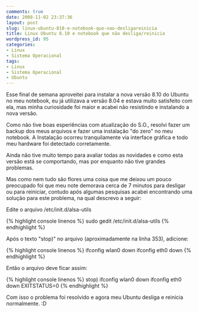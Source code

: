 ```yaml
---
comments: true
date: 2008-11-02 23:37:36
layout: post
slug: linux-ubuntu-810-e-notebook-que-nao-desligareinicia
title: Linux Ubuntu 8.10 e notebook que não desliga/reinicia
wordpress_id: 95
categories:
- Linux
- Sistema Operacional
tags:
- Linux
- Sistema Operacional
- Ubuntu
---
```


Esse final de semana aproveitei para instalar a nova versão 8.10 do Ubuntu no meu notebook, eu já utilizava a versão 8.04 e estava muito satisfeito com ela, mas minha curiosidade foi maior e acabei não resistindo e instalando a nova versão.

Como não tive boas esperiências com atualização do S.O., resolvi fazer um backup dos meus arquivos e fazer uma instalação "do zero" no meu notebook. A Instalação ocorreu tranquilamente via interface gráfica e todo meu hardware foi detectado corretamente.

Ainda não tive muito tempo para avaliar todas as novidades e como esta versão está se comportando, mas por enquanto não tive grandes problemas.

Mas como nem tudo são flores uma coisa que me deixou um pouco preocupado foi que meu note demorava cerca de 7 minutos para desligar ou para reiniciar, contudo após algumas pesquisas acabei encontrando uma solução para este problema, na qual descrevo a seguir:

Edite o arquivo /etc/init.d/alsa-utils

{% highlight console linenos %}
sudo gedit /etc/init.d/alsa-utils
{% endhighlight %}

Após o texto "stop)" no arquivo (aproximadamente na linha 353), adicione:

{% highlight console linenos %}
ifconfig wlan0 down
ifconfig eth0 down
{% endhighlight %}

Então o arquivo deve ficar assim:

{% highlight console linenos %}
stop)
ifconfig wlan0 down
ifconfig eth0 down
EXITSTATUS=0
{% endhighlight %}

Com isso o problema foi resolvido e agora meu Ubuntu desliga e reinicia normalmente. :D